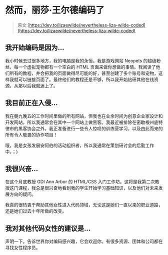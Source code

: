 # 然而，丽莎·王尔德编码了

> 原文:[https://dev.to/lizaewilde/nevertheless-liza-wilde-coded](https://dev.to/lizaewilde/nevertheless-liza-wilde-coded)

## 我开始编码是因为...

我小时候去过很多地方，我的电脑是我的永恒。我是游戏网站 Neopets 的超级粉丝，每一个虚拟宠物都有一个空白的 HTML 页面来做你想做的事情。我阅读了他们所有的教程，并会把我的页面做得尽可能的好，甚至创建了多个账号和宠物，这样我就可以链接页面了。最终他们的教程还是不够，所以我开始钻研其他在线资源，从那以后我就迷上了。

## 我目前正在入侵...

我在朝九晚五的工作时间里做的所有网站，但我也在业余时间为创意企业家设计和开发网站，所以我通常会在其中一个网站上做黑客。我最近被排除在密歇根州底特律市的黑客协会之外，我正准备进行一些令人惊叹的训练营学习，以及由此而来的所有令人敬畏的协作项目！

哦，我是女孩发展安阿伯的活动组织者，所以我通常在策划研讨会的后勤工作中。；)

## 我很兴奋...

在这个月底教授 GDI Ann Arbor 的 HTML/CSS 入门工作坊。这将是我第二次教授这门课程，我总是很兴奋地看到我的学生开始学习基础知识，以及他们对未来发展方向的疑问。

我真的很热衷于帮助其他女性进入代码领域，无论这是她们一直以来的职业道路，还是她们过去十年所做的改变。

## 我对其他代码女性的建议是...

声明一下。告诉世界你对编码感兴趣，它会欢迎你。有很多资源、团体和公司都在寻找女性程序员。